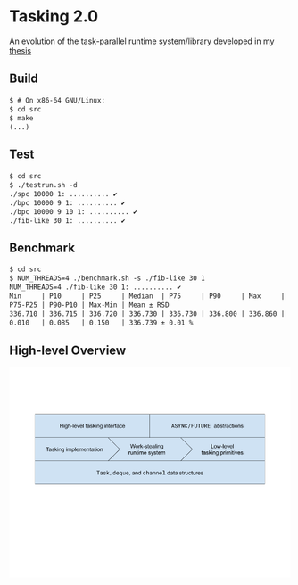 # Tasking 2.0

An evolution of the task-parallel runtime system/library developed in my
[thesis][1]

## Build
```console
$ # On x86-64 GNU/Linux:
$ cd src
$ make
(...)
```

## Test
```console
$ cd src
$ ./testrun.sh -d
./spc 10000 1: .......... ✔
./bpc 10000 9 1: .......... ✔
./bpc 10000 9 10 1: .......... ✔
./fib-like 30 1: .......... ✔
```

## Benchmark
```console
$ cd src
$ NUM_THREADS=4 ./benchmark.sh -s ./fib-like 30 1
NUM_THREADS=4 ./fib-like 30 1: .......... ✔
Min     | P10     | P25     | Median  | P75     | P90     | Max     | P75-P25 | P90-P10 | Max-Min | Mean ± RSD
336.710 | 336.715 | 336.720 | 336.730 | 336.730 | 336.800 | 336.860 | 0.010   | 0.085   | 0.150   | 336.739 ± 0.01 %
```

## High-level Overview
![](overview.png)

<!-- References -->

[1]: https://epub.uni-bayreuth.de/2990
